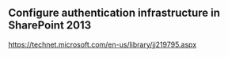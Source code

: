 ## Configure authentication infrastructure in SharePoint 2013

https://technet.microsoft.com/en-us/library/jj219795.aspx